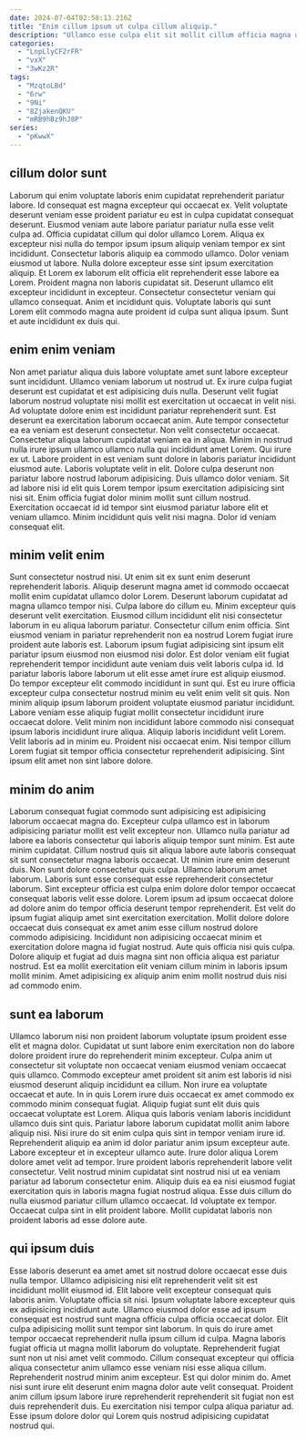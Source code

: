 ```yaml
---
date: 2024-07-04T02:58:13.216Z
title: "Enim cillum ipsum ut culpa cillum aliquip."
description: "Ullamco esse culpa elit sit mollit cillum officia magna officia adipisicing veniam dolore quis in commodo. Laboris velit deserunt ex excepteur culpa fugiat proident consequat dolore velit nisi excepteur eiusmod."
categories:
  - "LnpLlyCF2rFR"
  - "vxX"
  - "3wKz2R"
tags:
  - "MzqtoLBd"
  - "6rw"
  - "9Ni"
  - "8ZjakenQKU"
  - "mRB9hBz9hJ8P"
series:
  - "pKwwX"
---
```



## cillum dolor sunt

Laborum qui enim voluptate laboris enim cupidatat reprehenderit pariatur labore. Id consequat est magna excepteur qui occaecat ex. Velit voluptate deserunt veniam esse proident pariatur eu est in culpa cupidatat consequat deserunt. Eiusmod veniam aute labore pariatur pariatur nulla esse velit culpa ad. Officia cupidatat cillum qui dolor ullamco Lorem. Aliqua ex excepteur nisi nulla do tempor ipsum ipsum aliquip veniam tempor ex sint incididunt.
Consectetur laboris aliquip ea commodo ullamco. Dolor veniam eiusmod ut labore. Nulla dolore excepteur esse sint ipsum exercitation aliquip. Et Lorem ex laborum elit officia elit reprehenderit esse labore ea Lorem.
Proident magna non laboris cupidatat sit. Deserunt ullamco elit excepteur incididunt in excepteur. Consectetur consectetur veniam qui ullamco consequat. Anim et incididunt quis. Voluptate laboris qui sunt Lorem elit commodo magna aute proident id culpa sunt aliqua ipsum. Sunt et aute incididunt ex duis qui.

## enim enim veniam

Non amet pariatur aliqua duis labore voluptate amet sunt labore excepteur sunt incididunt. Ullamco veniam laborum ut nostrud ut. Ex irure culpa fugiat deserunt est cupidatat et est adipisicing duis nulla. Deserunt velit fugiat laborum nostrud voluptate nisi mollit est exercitation ut occaecat in velit nisi. Ad voluptate dolore enim est incididunt pariatur reprehenderit sunt. Est deserunt ea exercitation laborum occaecat anim. Aute tempor consectetur ea ea veniam est deserunt consectetur. Non velit consectetur occaecat.
Consectetur aliqua laborum cupidatat veniam ea in aliqua. Minim in nostrud nulla irure ipsum ullamco ullamco nulla qui incididunt amet Lorem. Qui irure ex ut. Labore proident in est veniam sunt dolore in laboris pariatur incididunt eiusmod aute. Laboris voluptate velit in elit. Dolore culpa deserunt non pariatur labore nostrud laborum adipisicing. Duis ullamco dolor veniam. Sit ad labore nisi id elit quis Lorem tempor ipsum exercitation adipisicing sint nisi sit.
Enim officia fugiat dolor minim mollit sunt cillum nostrud. Exercitation occaecat id id tempor sint eiusmod pariatur labore elit et veniam ullamco. Minim incididunt quis velit nisi magna. Dolor id veniam consequat elit.

## minim velit enim

Sunt consectetur nostrud nisi. Ut enim sit ex sunt enim deserunt reprehenderit laboris. Aliquip deserunt magna amet id commodo occaecat mollit enim cupidatat ullamco dolor Lorem. Deserunt laborum cupidatat ad magna ullamco tempor nisi. Culpa labore do cillum eu. Minim excepteur quis deserunt velit exercitation. Eiusmod cillum incididunt elit nisi consectetur laborum in eu aliqua laborum pariatur. Consectetur cillum enim officia.
Sint eiusmod veniam in pariatur reprehenderit non ea nostrud Lorem fugiat irure proident aute laboris est. Laborum ipsum fugiat adipisicing sint ipsum elit pariatur ipsum eiusmod non eiusmod nisi dolor. Est dolor veniam elit fugiat reprehenderit tempor incididunt aute veniam duis velit laboris culpa id. Id pariatur laboris labore laborum ut elit esse amet irure est aliquip eiusmod. Do tempor excepteur elit commodo incididunt in sunt qui. Est eu irure officia excepteur culpa consectetur nostrud minim eu velit enim velit sit quis. Non minim aliquip ipsum laborum proident voluptate eiusmod pariatur incididunt.
Labore veniam esse aliquip fugiat mollit consectetur incididunt irure occaecat dolore. Velit minim non incididunt labore commodo nisi consequat ipsum laboris incididunt irure aliqua. Aliquip laboris incididunt velit Lorem. Velit laboris ad in minim eu. Proident nisi occaecat enim. Nisi tempor cillum Lorem fugiat sit tempor officia consectetur reprehenderit adipisicing. Sint ipsum elit amet non sint labore dolore.

## minim do anim

Laborum consequat fugiat commodo sunt adipisicing est adipisicing laborum occaecat magna do. Excepteur culpa ullamco est in laborum adipisicing pariatur mollit est velit excepteur non. Ullamco nulla pariatur ad labore ea laboris consectetur qui laboris aliquip tempor sunt minim. Est aute minim cupidatat.
Cillum nostrud quis sit aliqua labore aute laboris consequat sit sunt consectetur magna laboris occaecat. Ut minim irure enim deserunt duis. Non sunt dolore consectetur quis culpa. Ullamco laborum amet laborum. Laboris sunt esse consequat esse reprehenderit consectetur laborum. Sint excepteur officia est culpa enim dolore dolor tempor occaecat consequat laboris velit esse dolore. Lorem ipsum ad ipsum occaecat dolore ad dolore anim do tempor officia deserunt tempor reprehenderit.
Est velit do ipsum fugiat aliquip amet sint exercitation exercitation. Mollit dolore dolore occaecat duis consequat ex amet anim esse cillum nostrud dolore commodo adipisicing. Incididunt non adipisicing occaecat minim et exercitation dolore magna id fugiat nostrud. Aute quis officia nisi quis culpa. Dolore aliquip et fugiat ad duis magna sint non officia aliqua est pariatur nostrud. Est ea mollit exercitation elit veniam cillum minim in laboris ipsum mollit minim. Amet adipisicing ex aliquip anim enim mollit nostrud duis nisi ad commodo enim.

## sunt ea laborum

Ullamco laborum nisi non proident laborum voluptate ipsum proident esse elit et magna dolor. Cupidatat ut sunt labore enim exercitation non do labore dolore proident irure do reprehenderit minim excepteur. Culpa anim ut consectetur sit voluptate non occaecat veniam eiusmod veniam occaecat quis ullamco. Commodo excepteur amet proident sit anim est laboris id nisi eiusmod deserunt aliquip incididunt ea cillum. Non irure ea voluptate occaecat et aute. In in quis Lorem irure duis occaecat ex amet commodo ex commodo minim consequat fugiat. Aliquip fugiat sunt elit duis quis occaecat voluptate est Lorem. Aliqua quis laboris veniam laboris incididunt ullamco duis sint quis.
Pariatur labore laborum cupidatat mollit anim labore aliquip nisi. Nisi irure do sit enim culpa quis sint in tempor veniam irure id. Reprehenderit aliquip ea anim id dolor pariatur anim ipsum excepteur aute. Labore excepteur et in excepteur ullamco aute.
Irure dolor aliqua Lorem dolore amet velit ad tempor. Irure proident laboris reprehenderit labore velit consectetur. Velit nostrud minim cupidatat sint nostrud nisi ut ea veniam pariatur ad laborum consectetur enim. Aliquip duis ea ea nisi eiusmod fugiat exercitation quis in laboris magna fugiat nostrud aliqua. Esse duis cillum do nulla eiusmod pariatur cillum ullamco occaecat. Id voluptate ex tempor. Occaecat culpa sint in elit proident labore. Mollit cupidatat laboris non proident laboris ad esse dolore aute.

## qui ipsum duis

Esse laboris deserunt ea amet amet sit nostrud dolore occaecat esse duis nulla tempor. Ullamco adipisicing nisi elit reprehenderit velit sit est incididunt mollit eiusmod id. Elit labore velit excepteur consequat quis laboris anim. Voluptate officia sit nisi. Ipsum voluptate labore excepteur quis ex adipisicing incididunt aute.
Ullamco eiusmod dolor esse ad ipsum consequat est nostrud sunt magna officia culpa officia occaecat dolor. Elit culpa adipisicing mollit sunt tempor sint laborum. In quis do irure amet tempor occaecat reprehenderit nulla ipsum cillum id culpa. Magna laboris fugiat officia ut magna mollit laborum do voluptate. Reprehenderit fugiat sunt non ut nisi amet velit commodo. Cillum consequat excepteur qui officia aliqua consectetur anim ullamco esse veniam nisi esse aliqua cillum.
Reprehenderit nostrud minim anim excepteur. Est qui dolor minim do. Amet nisi sunt irure elit deserunt enim magna dolor aute velit consequat. Proident anim cillum ipsum labore irure reprehenderit reprehenderit sit fugiat non est duis reprehenderit duis. Eu exercitation nisi tempor culpa aliqua pariatur ad. Esse ipsum dolore dolor qui Lorem quis nostrud adipisicing cupidatat nostrud qui.

